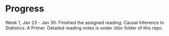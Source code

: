 # Progress

Week 1, Jan 23 - Jan 30: Finished the assigned reading: Causal Inference In Statistics: A Primer. Detailed reading notes is under /doc folder of this repo.

